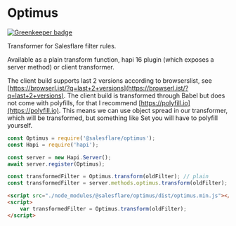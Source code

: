 # Optimus

[![Greenkeeper badge](https://badges.greenkeeper.io/Salesflare/optimus.svg)](https://greenkeeper.io/)

Transformer for Salesflare filter rules.

Available as a plain transform function, hapi 16 plugin (which exposes a server method) or client transformer.

The client build supports last 2 versions according to browserslist, see [https://browserl.ist/?q=last+2+versions](https://browserl.ist/?q=last+2+versions).
The client build is transformed through Babel but does not come with polyfills, for that I recommend [https://polyfill.io](https://polyfill.io).
This means we can use object spread in our transformer, which will be transformed, but something like Set you will have to polyfill yourself.

```js
const Optimus = require('@salesflare/optimus');
const Hapi = require('hapi');

const server = new Hapi.Server();
await server.register(Optimus);

const transformedFilter = Optimus.transform(oldFilter); // plain
const transformedFilter = server.methods.optimus.transform(oldFilter); // hapi server method
```

```html
<script src="./node_modules/@salesflare/optimus/dist/optimus.min.js"></script>
<script>
    var transformedFilter = Optimus.transform(oldFilter);
</script>
```
